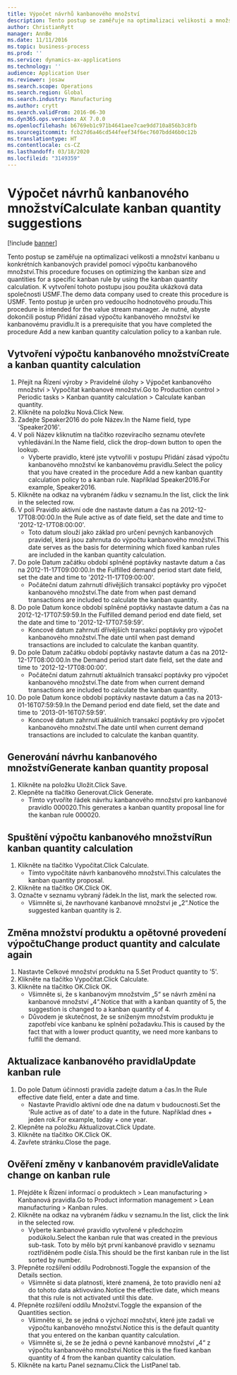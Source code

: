 ```yaml
---
title: Výpočet návrhů kanbanového množství
description: Tento postup se zaměřuje na optimalizaci velikosti a množství kanbanu u konkrétních kanbanových pravidel pomocí výpočtu kanbanového množství.
author: ChristianRytt
manager: AnnBe
ms.date: 11/11/2016
ms.topic: business-process
ms.prod: ''
ms.service: dynamics-ax-applications
ms.technology: ''
audience: Application User
ms.reviewer: josaw
ms.search.scope: Operations
ms.search.region: Global
ms.search.industry: Manufacturing
ms.author: crytt
ms.search.validFrom: 2016-06-30
ms.dyn365.ops.version: AX 7.0.0
ms.openlocfilehash: b6769eb1c971b4641aee7cae9dd710a856b3c8fb
ms.sourcegitcommit: fcb27d6a46cd544feef34f6ec7607bdd46b0c12b
ms.translationtype: HT
ms.contentlocale: cs-CZ
ms.lasthandoff: 03/18/2020
ms.locfileid: "3149359"
---
```

# <a name="calculate-kanban-quantity-suggestions"></a><span data-ttu-id="16efb-103">Výpočet návrhů kanbanového množství</span><span class="sxs-lookup"><span data-stu-id="16efb-103">Calculate kanban quantity suggestions</span></span>

[!include [banner](../../includes/banner.md)]

<span data-ttu-id="16efb-104">Tento postup se zaměřuje na optimalizaci velikosti a množství kanbanu u konkrétních kanbanových pravidel pomocí výpočtu kanbanového množství.</span><span class="sxs-lookup"><span data-stu-id="16efb-104">This procedure focuses on optimizing the kanban size and quantities for a specific kanban rule by using the kanban quantity calculation.</span></span> <span data-ttu-id="16efb-105">K vytvoření tohoto postupu jsou použita ukázková data společnosti USMF.</span><span class="sxs-lookup"><span data-stu-id="16efb-105">The demo data company used to create this procedure is USMF.</span></span> <span data-ttu-id="16efb-106">Tento postup je určen pro vedoucího hodnotového proudu.</span><span class="sxs-lookup"><span data-stu-id="16efb-106">This procedure is intended for the value stream manager.</span></span> <span data-ttu-id="16efb-107">Je nutné, abyste dokončili postup Přidání zásad výpočtu kanbanového množství ke kanbanovému pravidlu.</span><span class="sxs-lookup"><span data-stu-id="16efb-107">It is a prerequisite that you have completed the procedure Add a new kanban quantity calculation policy to a kanban rule.</span></span>


## <a name="create-a-kanban-quantity-calculation"></a><span data-ttu-id="16efb-108">Vytvoření výpočtu kanbanového množství</span><span class="sxs-lookup"><span data-stu-id="16efb-108">Create a kanban quantity calculation</span></span>
1. <span data-ttu-id="16efb-109">Přejít na Řízení výroby > Pravidelné úlohy > Výpočet kanbanového množství > Vypočítat kanbanové množství.</span><span class="sxs-lookup"><span data-stu-id="16efb-109">Go to Production control > Periodic tasks > Kanban quantity calculation > Calculate kanban quantity.</span></span>
2. <span data-ttu-id="16efb-110">Klikněte na položku Nová.</span><span class="sxs-lookup"><span data-stu-id="16efb-110">Click New.</span></span>
3. <span data-ttu-id="16efb-111">Zadejte Speaker2016 do pole Název.</span><span class="sxs-lookup"><span data-stu-id="16efb-111">In the Name field, type 'Speaker2016'.</span></span>
4. <span data-ttu-id="16efb-112">V poli Název kliknutím na tlačítko rozevíracího seznamu otevřete vyhledávání.</span><span class="sxs-lookup"><span data-stu-id="16efb-112">In the Name field, click the drop-down button to open the lookup.</span></span>
    * <span data-ttu-id="16efb-113">Vyberte pravidlo, které jste vytvořili v postupu Přidání zásad výpočtu kanbanového množství ke kanbanovému pravidlu.</span><span class="sxs-lookup"><span data-stu-id="16efb-113">Select the policy that you have created in the procedure Add a new kanban quantity calculation policy to a kanban rule.</span></span> <span data-ttu-id="16efb-114">Například Speaker2016.</span><span class="sxs-lookup"><span data-stu-id="16efb-114">For example, Speaker2016.</span></span>  
5. <span data-ttu-id="16efb-115">Klikněte na odkaz na vybraném řádku v seznamu.</span><span class="sxs-lookup"><span data-stu-id="16efb-115">In the list, click the link in the selected row.</span></span>
6. <span data-ttu-id="16efb-116">V poli Pravidlo aktivní ode dne nastavte datum a čas na 2012-12-17T08:00:00.</span><span class="sxs-lookup"><span data-stu-id="16efb-116">In the Rule active as of date field, set the date and time to '2012-12-17T08:00:00'.</span></span>
    * <span data-ttu-id="16efb-117">Toto datum slouží jako základ pro určení pevných kanbanových pravidel, která jsou zahrnuta do výpočtu kanbanového množství.</span><span class="sxs-lookup"><span data-stu-id="16efb-117">This date serves as the basis for determining which fixed kanban rules are included in the kanban quantity calculation.</span></span>  
7. <span data-ttu-id="16efb-118">Do pole Datum začátku období splněné poptávky nastavte datum a čas na 2012-11-17T09:00:00.</span><span class="sxs-lookup"><span data-stu-id="16efb-118">In the Fulfilled demand period start date field, set the date and time to '2012-11-17T09:00:00'.</span></span>
    * <span data-ttu-id="16efb-119">Počáteční datum zahrnutí dřívějších transakcí poptávky pro výpočet kanbanového množství.</span><span class="sxs-lookup"><span data-stu-id="16efb-119">The date from when past demand transactions are included to calculate the kanban quantity.</span></span>  
8. <span data-ttu-id="16efb-120">Do pole Datum konce období splněné poptávky nastavte datum a čas na 2012-12-17T07:59:59.</span><span class="sxs-lookup"><span data-stu-id="16efb-120">In the Fulfilled demand period end date field, set the date and time to '2012-12-17T07:59:59'.</span></span>
    * <span data-ttu-id="16efb-121">Koncové datum zahrnutí dřívějších transakcí poptávky pro výpočet kanbanového množství.</span><span class="sxs-lookup"><span data-stu-id="16efb-121">The date until when past demand transactions are included to calculate the kanban quantity.</span></span>  
9. <span data-ttu-id="16efb-122">Do pole Datum začátku období poptávky nastavte datum a čas na 2012-12-17T08:00:00.</span><span class="sxs-lookup"><span data-stu-id="16efb-122">In the Demand period start date field, set the date and time to '2012-12-17T08:00:00'.</span></span>
    * <span data-ttu-id="16efb-123">Počáteční datum zahrnutí aktuálních transakcí poptávky pro výpočet kanbanového množství.</span><span class="sxs-lookup"><span data-stu-id="16efb-123">The date from when current demand transactions are included to calculate the kanban quantity.</span></span>  
10. <span data-ttu-id="16efb-124">Do pole Datum konce období poptávky nastavte datum a čas na 2013-01-16T07:59:59.</span><span class="sxs-lookup"><span data-stu-id="16efb-124">In the Demand period end date field, set the date and time to '2013-01-16T07:59:59'.</span></span>
    * <span data-ttu-id="16efb-125">Koncové datum zahrnutí aktuálních transakcí poptávky pro výpočet kanbanového množství.</span><span class="sxs-lookup"><span data-stu-id="16efb-125">The date until when current demand transactions are included to calculate the kanban quantity.</span></span>  

## <a name="generate-kanban-quantity-proposal"></a><span data-ttu-id="16efb-126">Generování návrhu kanbanového množství</span><span class="sxs-lookup"><span data-stu-id="16efb-126">Generate kanban quantity proposal</span></span>
1. <span data-ttu-id="16efb-127">Klikněte na položku Uložit.</span><span class="sxs-lookup"><span data-stu-id="16efb-127">Click Save.</span></span>
2. <span data-ttu-id="16efb-128">Klepněte na tlačítko Generovat.</span><span class="sxs-lookup"><span data-stu-id="16efb-128">Click Generate.</span></span>
    * <span data-ttu-id="16efb-129">Tímto vytvoříte řádek návrhu kanbanového množství pro kanbanové pravidlo 000020.</span><span class="sxs-lookup"><span data-stu-id="16efb-129">This generates a kanban quantity proposal line for the kanban rule 000020.</span></span>  

## <a name="run-kanban-quantity-calculation"></a><span data-ttu-id="16efb-130">Spuštění výpočtu kanbanového množství</span><span class="sxs-lookup"><span data-stu-id="16efb-130">Run kanban quantity calculation</span></span>
1. <span data-ttu-id="16efb-131">Klikněte na tlačítko Vypočítat.</span><span class="sxs-lookup"><span data-stu-id="16efb-131">Click Calculate.</span></span>
    * <span data-ttu-id="16efb-132">Tímto vypočítáte návrh kanbanového množství.</span><span class="sxs-lookup"><span data-stu-id="16efb-132">This calculates the kanban quantity proposal.</span></span>  
2. <span data-ttu-id="16efb-133">Klikněte na tlačítko OK.</span><span class="sxs-lookup"><span data-stu-id="16efb-133">Click OK.</span></span>
3. <span data-ttu-id="16efb-134">Označte v seznamu vybraný řádek.</span><span class="sxs-lookup"><span data-stu-id="16efb-134">In the list, mark the selected row.</span></span>
    * <span data-ttu-id="16efb-135">Všimněte si, že navrhované kanbanové množství je „2“.</span><span class="sxs-lookup"><span data-stu-id="16efb-135">Notice the suggested kanban quantity is 2.</span></span>  

## <a name="change-product-quantity-and-calculate-again"></a><span data-ttu-id="16efb-136">Změna množství produktu a opětovné provedení výpočtu</span><span class="sxs-lookup"><span data-stu-id="16efb-136">Change product quantity and calculate again</span></span>
1. <span data-ttu-id="16efb-137">Nastavte Celkové množství produktu na 5.</span><span class="sxs-lookup"><span data-stu-id="16efb-137">Set Product quantity to '5'.</span></span>
2. <span data-ttu-id="16efb-138">Klikněte na tlačítko Vypočítat.</span><span class="sxs-lookup"><span data-stu-id="16efb-138">Click Calculate.</span></span>
3. <span data-ttu-id="16efb-139">Klikněte na tlačítko OK.</span><span class="sxs-lookup"><span data-stu-id="16efb-139">Click OK.</span></span>
    * <span data-ttu-id="16efb-140">Všimněte si, že s kanbanovým množstvím „5“ se návrh změní na kanbanové množství „4“.</span><span class="sxs-lookup"><span data-stu-id="16efb-140">Notice that with a kanban quantity of 5, the suggestion is changed to a kanban quantity of 4.</span></span>  
    * <span data-ttu-id="16efb-141">Důvodem je skutečnost, že se sníženým množstvím produktu je zapotřebí více kanbanu ke splnění požadavku.</span><span class="sxs-lookup"><span data-stu-id="16efb-141">This is caused by the fact that with a lower product quantity, we need more kanbans to fulfill the demand.</span></span>  

## <a name="update-kanban-rule"></a><span data-ttu-id="16efb-142">Aktualizace kanbanového pravidla</span><span class="sxs-lookup"><span data-stu-id="16efb-142">Update kanban rule</span></span>
1. <span data-ttu-id="16efb-143">Do pole Datum účinnosti pravidla zadejte datum a čas.</span><span class="sxs-lookup"><span data-stu-id="16efb-143">In the Rule effective date field, enter a date and time.</span></span>
    * <span data-ttu-id="16efb-144">Nastavte Pravidlo aktivní ode dne na datum v budoucnosti.</span><span class="sxs-lookup"><span data-stu-id="16efb-144">Set the 'Rule active as of date' to a date in the future.</span></span> <span data-ttu-id="16efb-145">Například dnes + jeden rok.</span><span class="sxs-lookup"><span data-stu-id="16efb-145">For example, today + one year.</span></span>  
2. <span data-ttu-id="16efb-146">Klepněte na položku Aktualizovat.</span><span class="sxs-lookup"><span data-stu-id="16efb-146">Click Update.</span></span>
3. <span data-ttu-id="16efb-147">Klikněte na tlačítko OK.</span><span class="sxs-lookup"><span data-stu-id="16efb-147">Click OK.</span></span>
4. <span data-ttu-id="16efb-148">Zavřete stránku.</span><span class="sxs-lookup"><span data-stu-id="16efb-148">Close the page.</span></span>

## <a name="validate-change-on-kanban-rule"></a><span data-ttu-id="16efb-149">Ověření změny v kanbanovém pravidle</span><span class="sxs-lookup"><span data-stu-id="16efb-149">Validate change on kanban rule</span></span>
1. <span data-ttu-id="16efb-150">Přejděte k Řízení informací o produktech > Lean manufacturing > Kanbanová pravidla.</span><span class="sxs-lookup"><span data-stu-id="16efb-150">Go to Product information management > Lean manufacturing > Kanban rules.</span></span>
2. <span data-ttu-id="16efb-151">Klikněte na odkaz na vybraném řádku v seznamu.</span><span class="sxs-lookup"><span data-stu-id="16efb-151">In the list, click the link in the selected row.</span></span>
    * <span data-ttu-id="16efb-152">Vyberte kanbanové pravidlo vytvořené v předchozím podúkolu.</span><span class="sxs-lookup"><span data-stu-id="16efb-152">Select the kanban rule that was created in the previous sub-task.</span></span> <span data-ttu-id="16efb-153">Toto by mělo být první kanbanové pravidlo v seznamu roztříděném podle čísla.</span><span class="sxs-lookup"><span data-stu-id="16efb-153">This should be the first kanban rule in the list sorted by number.</span></span>  
3. <span data-ttu-id="16efb-154">Přepněte rozšíření oddílu Podrobnosti.</span><span class="sxs-lookup"><span data-stu-id="16efb-154">Toggle the expansion of the Details section.</span></span>
    * <span data-ttu-id="16efb-155">Všimněte si data platnosti, které znamená, že toto pravidlo není až do tohoto data aktivováno.</span><span class="sxs-lookup"><span data-stu-id="16efb-155">Notice the effective date, which means that this rule is not activated until this date.</span></span>  
4. <span data-ttu-id="16efb-156">Přepněte rozšíření oddílu Množství.</span><span class="sxs-lookup"><span data-stu-id="16efb-156">Toggle the expansion of the Quantities section.</span></span>
    * <span data-ttu-id="16efb-157">Všimněte si, že se jedná o výchozí množství, které jste zadali ve výpočtu kanbanového množství.</span><span class="sxs-lookup"><span data-stu-id="16efb-157">Notice this is the default quantity that you entered on the kanban quantity calculation.</span></span>  
    * <span data-ttu-id="16efb-158">Všimněte si, že se že jedná o pevné kanbanové množství „4“ z výpočtu kanbanového množství.</span><span class="sxs-lookup"><span data-stu-id="16efb-158">Notice this is the fixed kanban quantity of 4 from the kanban quantity calculation.</span></span>  
5. <span data-ttu-id="16efb-159">Klikněte na kartu Panel seznamu.</span><span class="sxs-lookup"><span data-stu-id="16efb-159">Click the ListPanel tab.</span></span>

